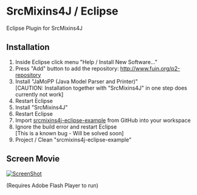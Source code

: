 SrcMixins4J / Eclipse
=====================

Eclipse Plugin for SrcMixins4J

Installation
------------

1. Inside Eclipse click menu "Help / Install New Software..."
2. Press "Add" button to add the repository: http://www.fuin.org/p2-repository
3. Install "JaMoPP (Java Model Parser and Printer)"  
   [CAUTION: Installation together with "SrcMixins4J" in one step does currently not work] 
4. Restart Eclipse
5. Install "SrcMixins4J"
6. Restart Eclipse
7. Import [srcmixins4j-eclipse-example](https://github.com/fuinorg/SrcMixins4J/tree/master/examples/srcmixins4j-eclipse-example) from GitHub into your workspace
8. Ignore the build error and restart Eclipse  
   [This is a known bug - Will be solved soon]
9. Project / Clean "srcmixins4j-eclipse-example"

Screen Movie
------------

[![ScreenShot](https://raw.github.com/fuinorg/SrcMixins4J/master/eclipse/srcmixins4j-eclipse-example.jpg)](http://www.fuin.org/files/srcmixins4j-eclipse-example.swf)

(Requires Adobe Flash Player to run)

